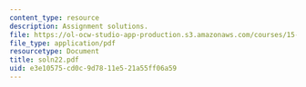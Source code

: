 ```yaml
---
content_type: resource
description: Assignment solutions.
file: https://ol-ocw-studio-app-production.s3.amazonaws.com/courses/15-988-system-dynamics-self-study-fall-1998-spring-1999/e3e10575cd0c9d7811e521a55ff06a59_soln22.pdf
file_type: application/pdf
resourcetype: Document
title: soln22.pdf
uid: e3e10575-cd0c-9d78-11e5-21a55ff06a59
---
```

